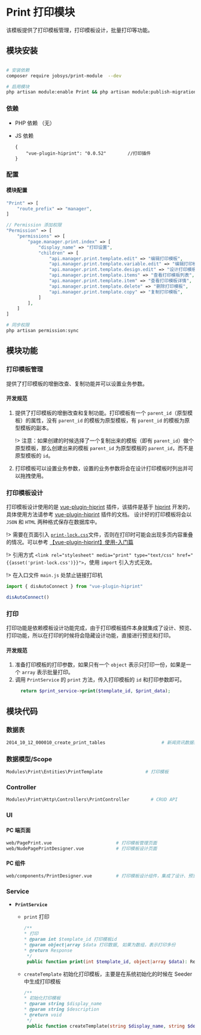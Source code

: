 # **Print** 打印模块
该模板提供了打印模板管理，打印模板设计，批量打印等功能。

## 模块安装

```bash

# 安装依赖
composer require jobsys/print-module  --dev

# 启用模块
php artisan module:enable Print && php artisan module:publish-migration Print && php artisan migrate

```

### 依赖

- PHP 依赖 （无）

- JS 依赖
    ```json5
    {
        "vue-plugin-hiprint": "0.0.52"        //打印插件
    }
    ```

### 配置

#### 模块配置

```php
"Print" => [
    "route_prefix" => "manager",                                                    // 路由前缀
]

// Permission 添加权限
"Permission" => [
    "permissions" => [
        "page.manager.print.index" => [
            "display_name" => "打印设置",
            "children" => [
                "api.manager.print.template.edit" => "编辑打印模板",
                "api.manager.print.template.variable.edit" => "编辑打印模板参数",
                "api.manager.print.template.design.edit" => "设计打印模板",
                "api.manager.print.template.items" => "查看打印模板列表",
                "api.manager.print.template.item" => "查看打印模板详情",
                "api.manager.print.template.delete" => "删除打印模板",
                "api.manager.print.template.copy" => "复制打印模板",
            ]
        ],
    ]
]
```

```bash
# 同步权限
php artisan permission:sync
```

## 模块功能

### 打印模板管理

提供了打印模板的增删改查、复制功能并可以设置业务参数。

#### 开发规范

1. 提供了打印模板的增删改查和复制功能。打印模板有一个 `parent_id`（原型模板）的属性，没有 `parent_id` 的模板为原型模板，有 `parent_id` 的模板为原型模板的副本。

   !> 注意：如果创建的时候选择了一个复制出来的模板（即有 `parent_id`）做个原型模板，那么创建出来的模板 `parent_id` 为原型模板的 `parent_id`，而不是原型模板的 `id`。

2. 打印模板可以设置业务参数，设置的业务参数将会在设计打印模板时列出并可以拖拽使用。

### 打印模板设计
打印模板设计使用的是 [vue-plugin-hiprint](https://gitee.com/CcSimple/vue-plugin-hiprint) 插件，该插件是基于 [hiprint](http://hiprint.io/docs/start) 开发的，具体使用方法请参考 [vue-plugin-hiprint](https://gitee.com/CcSimple/vue-plugin-hiprint) 插件的文档。
设计好的打印模板将会以 `JSON` 和 `HTML` 两种格式保存在数据库中。

!> 需要在页面引入 [`print-lock.css`](https://gitee.com/sinceow/land-docs/raw/master/attachments/print-lock.css ':ignore :target=_blank')文件，否则在打印时可能会出现多页内容重叠的情况。可以参考 [【vue-plugin-hiprint】使用-入门篇](https://mp.weixin.qq.com/s/4N4f7CkxodA-fuTJ_FbkOQ)

!> 引用方式 `<link rel="stylesheet" media="print" type="text/css" href="{{asset('print-lock.css')}}">`，使用 `import` 引入方式无效。

!> 在入口文件 `main.js` 处禁止链接打印机

```js
import { disAutoConnect } from "vue-plugin-hiprint"

disAutoConnect()
```

### 打印
打印功能是依赖模板设计功能完成，由于打印模板插件本身就集成了设计、预览、打印功能，所以在打印的时候将会隐藏设计功能，直接进行预览和打印。

#### 开发规范
1. 准备打印模板的打印参数，如果只有一个 `object` 表示只打印一份，如果是一个 `array` 表示批量打印。
2. 调用 `PrintService` 的 `print` 方法，传入打印模板的 `id` 和打印参数即可。
    ```php
      return $print_service->print($template_id, $print_data);
   ```


## 模块代码

### 数据表

```bash
2014_10_12_000010_create_print_tables                     # 新闻资讯数据表
```

### 数据模型/Scope

```bash
Modules\Print\Entities\PrintTemplate                # 打印模板
```

### Controller

```bash
Modules\Print\Http\Controllers\PrintController        # CRUD API
```

### UI

#### PC 端页面

```bash
web/PagePrint.vue                        # 打印模板管理页面
web/NudePagePrintDesigner.vue            # 打印模板设计页面
```

#### PC 组件

```bash
web/components/PrintDesigner.vue         # 打印模板设计组件，集成了设计、预览、打印功能
```

### Service

+ **`PrintService`**

    - `print` 打印

       ```php
       /**
      * 打印
      * @param int $template_id 打印模板id
      * @param object|array $data 打印数据, 如果为数组，表示打印多份
      * @return Response
        */
        public function print(int $template_id, object|array $data): Response
       ```

    - `createTemplate` 初始化打印模板，主要是在系统初始化的时候在 Seeder 中生成打印模板

       ```php
       /**
      * 初始化打印模板
      * @param string $display_name
      * @param string $description
      * @return void
        */
        public function createTemplate(string $display_name, string $description): void
       ```